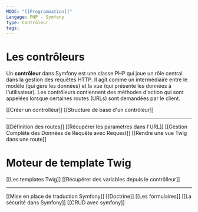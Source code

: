```yaml
---
MOOC: "[[Programmation]]"
Langage: PHP - Symfony
Type: Contrôleur
tags:
---
```

# Les contrôleurs

Un **contrôleur** dans Symfony est une classe PHP qui joue un rôle central dans la gestion des requêtes HTTP. Il agit comme un intermédiaire entre le modèle (qui gère les données) et la vue (qui présente les données à l'utilisateur). Les contrôleurs contiennent des méthodes d'action qui sont appelées lorsque certaines routes (URLs) sont demandées par le client.

[[Créer un controlleur]]
[[Structure de base d'un contrôleur]]

---

[[Définition des routes]]
[[Récupérer les paramètres dans l'URL]]
[[Gestion Complète des Données de Requête avec Request]]
[[Rendre une vue Twig dans une route]]

# Moteur de template Twig
[[Les templates Twig]]
[[Récupérer des variables depuis le contrôlleur]]

---

[[Mise en place de traduction Symfony]]
[[Doctrine]]
[[Les formulaires]]
[[La sécurité dans Symfony]]
[[CRUD avec symfony]]




